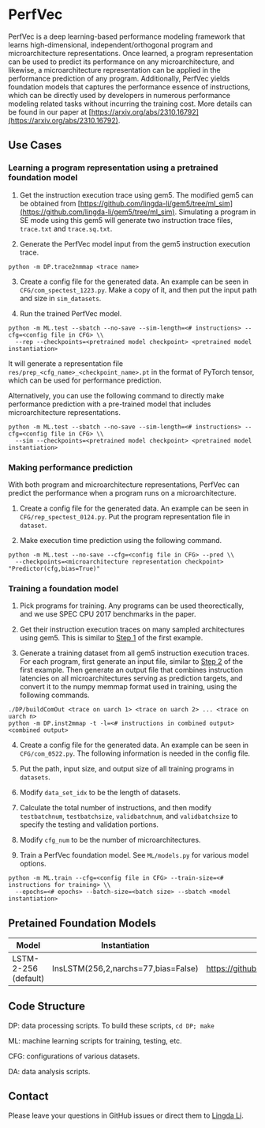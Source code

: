 # PerfVec

PerfVec is a deep learning-based performance modeling framework that learns
high-dimensional, independent/orthogonal program and microarchitecture
representations.
Once learned, a program representation can be used to predict its performance
on any microarchitecture, and likewise, a microarchitecture representation can
be applied in the performance prediction of any program.
Additionally, PerfVec yields foundation models that captures the performance
essence of instructions, which can be directly used by developers in numerous
performance modeling related tasks without incurring the training cost.
More details can be found in our paper at
[https://arxiv.org/abs/2310.16792](https://arxiv.org/abs/2310.16792).

## Use Cases

### <a name="learnrep"></a> Learning a program representation using a pretrained foundation model

1. <a name="gem5"></a> Get the instruction execution trace using gem5.
The modified gem5 can be obtained from
[https://github.com/lingda-li/gem5/tree/ml_sim](https://github.com/lingda-li/gem5/tree/ml_sim).
Simulating a program in SE mode using this gem5 will generate two instruction
trace files, `trace.txt` and `trace.sq.txt`.

2. <a name="inputgen"></a> Generate the PerfVec model input from the gem5 instruction execution trace.

`python -m DP.trace2nmmap <trace name>`

3. Create a config file for the generated data.
An example can be seen in `CFG/com_spectest_1223.py`.
Make a copy of it, and then put the input path and size in `sim_datasets`.

4. Run the trained PerfVec model.

```
python -m ML.test --sbatch --no-save --sim-length=<# instructions> --cfg=<config file in CFG> \\
  --rep --checkpoints=<pretrained model checkpoint> <pretrained model instantiation>
```

It will generate a representation file `res/prep_<cfg_name>_<checkpoint_name>.pt` in the format of PyTorch tensor, which can be used for performance prediction.

Alternatively, you can use the following command to directly make performance prediction with a pre-trained model that includes microarchitecture representations.

```
python -m ML.test --sbatch --no-save --sim-length=<# instructions> --cfg=<config file in CFG> \\
  --sim --checkpoints=<pretrained model checkpoint> <pretrained model instantiation>
```

### Making performance prediction

With both program and microarchitecture representations, PerfVec can predict the performance when a program runs on a microarchitecture.

1. Create a config file for the generated data.
An example can be seen in `CFG/rep_spectest_0124.py`.
Put the program representation file in `dataset`.

2. Make execution time prediction using the following command.

```
python -m ML.test --no-save --cfg=<config file in CFG> --pred \\
  --checkpoints=<microarchitecture representation checkpoint> "Predictor(cfg,bias=True)"
```

### Training a foundation model

1. Pick programs for training.
Any programs can be used theorectically, and we use SPEC CPU 2017 benchmarks in the paper.

2. Get their instruction execution traces on many sampled architectures using gem5.
This is similar to [Step 1](#gem5) of the first example.

3. Generate a training dataset from all gem5 instruction execution traces.
For each program, first generate an input file, similar to [Step 2](#inputgen)
of the first example.
Then generate an output file that combines instruction latencies on all
microarchitectures serving as prediction targets, and convert it to the numpy
memmap format used in training, using the following commands.

  ```
  ./DP/buildComOut <trace on uarch 1> <trace on uarch 2> ... <trace on uarch n>
  python -m DP.inst2mmap -t -l=<# instructions in combined output> <combined output>
  ```

4. Create a config file for the generated data.
An example can be seen in `CFG/com_0522.py`.
The following information is needed in the config file.
  1. Put the path, input size, and output size of all training programs in `datasets`.
  2. Modify `data_set_idx` to be the length of datasets.
  3. Calculate the total number of instructions, and then modify
  `testbatchnum`, `testbatchsize`, `validbatchnum`, and `validbatchsize` to
  specify the testing and validation portions.
  4. Modify `cfg_num` to be the number of microarchitectures.

5. Train a PerfVec foundation model.
See `ML/models.py` for various model options.

```
python -m ML.train --cfg=<config file in CFG> --train-size=<# instructions for training> \\
  --epochs=<# epochs> --batch-size=<batch size> --sbatch <model instantiation>
```

## Pretained Foundation Models

| Model                | Instantiation                       | Link                                                              |
|----------------------|-------------------------------------|-------------------------------------------------------------------|
| LSTM-2-256 (default) | InsLSTM(256,2,narchs=77,bias=False) | https://github.com/PerfVec/PerfVecDB/blob/main/LSTM_256_2_1222.pt |

## Code Structure

DP: data processing scripts.
To build these scripts, `cd DP; make`

ML: machine learning scripts for training, testing, etc.

CFG: configurations of various datasets.

DA: data analysis scripts.

<!---
-->

## Contact

Please leave your questions in GitHub issues or direct them to [Lingda Li](mailto:lli@bnl.gov).

